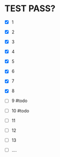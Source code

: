 # TEST PASS? 
- [x] 1
- [x] 2
- [x] 3
- [x] 4
- [x] 5
- [x] 6
- [x] 7
- [x] 8 
- [ ] 9 #todo 
- [ ] 10 #todo 
- [ ] 11 
- [ ] 12 
- [ ] 13
- [ ] ....


```

```